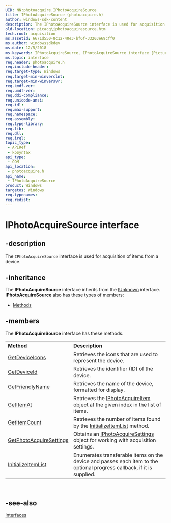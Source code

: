 ```yaml
---
UID: NN:photoacquire.IPhotoAcquireSource
title: IPhotoAcquireSource (photoacquire.h)
author: windows-sdk-content
description: The IPhotoAcquireSource interface is used for acquisition of items from a device.
old-location: picacq\iphotoacquiresource.htm
tech.root: acquisition
ms.assetid: 6671d550-8c12-40e3-bf6f-33203e69cff0
ms.author: windowssdkdev
ms.date: 12/5/2018
ms.keywords: IPhotoAcquireSource, IPhotoAcquireSource interface [Picture Acquisition], IPhotoAcquireSource interface [Picture Acquisition],described, IPhotoAcquireSourceInterface, photoacquire/IPhotoAcquireSource, picacq.iphotoacquiresource
ms.topic: interface
req.header: photoacquire.h
req.include-header: 
req.target-type: Windows
req.target-min-winverclnt: 
req.target-min-winversvr: 
req.kmdf-ver: 
req.umdf-ver: 
req.ddi-compliance: 
req.unicode-ansi: 
req.idl: 
req.max-support: 
req.namespace: 
req.assembly: 
req.type-library: 
req.lib: 
req.dll: 
req.irql: 
topic_type:
 - APIRef
 - kbSyntax
api_type:
 - COM
api_location:
 - photoacquire.h
api_name:
 - IPhotoAcquireSource
product: Windows
targetos: Windows
req.typenames: 
req.redist: 
---
```


# IPhotoAcquireSource interface


## -description



The <code>IPhotoAcquireSource</code> interface is used for acquisition of items from a device.




## -inheritance

The <b xmlns:loc="http://microsoft.com/wdcml/l10n">IPhotoAcquireSource</b> interface inherits from the <a href="https://msdn.microsoft.com/33f1d79a-33fc-4ce5-a372-e08bda378332">IUnknown</a> interface. <b>IPhotoAcquireSource</b> also has these types of members:
<ul>
<li><a href="https://docs.microsoft.com/">Methods</a></li>
</ul>

## -members

The <b>IPhotoAcquireSource</b> interface has these methods.
<table class="members" id="memberListMethods">
<tr>
<th align="left" width="37%">Method</th>
<th align="left" width="63%">Description</th>
</tr>
<tr data="declared;">
<td align="left" width="37%">
<a href="https://msdn.microsoft.com/98859baa-a6bd-4b12-992b-af6736fa9650">GetDeviceIcons</a>
</td>
<td align="left" width="63%">
Retrieves the icons that are used to represent the device.

</td>
</tr>
<tr data="declared;">
<td align="left" width="37%">
<a href="https://msdn.microsoft.com/4c997e76-9109-403f-821f-d73e8577b1ac">GetDeviceId</a>
</td>
<td align="left" width="63%">
Retrieves the identifier (ID) of the device.

</td>
</tr>
<tr data="declared;">
<td align="left" width="37%">
<a href="https://msdn.microsoft.com/e6e1c5d7-b9d8-479a-a8e5-53124b55369d">GetFriendlyName</a>
</td>
<td align="left" width="63%">
Retrieves the name of the device, formatted for display.

</td>
</tr>
<tr data="declared;">
<td align="left" width="37%">
<a href="https://msdn.microsoft.com/c066464b-1d88-4d43-8bfd-0f60f21db5fd">GetItemAt</a>
</td>
<td align="left" width="63%">
Retrieves the <a href="https://msdn.microsoft.com/57e099eb-bf8d-4465-af4d-fcfc3eee3b5b">IPhotoAcquireItem</a> object at the given index in the list of items.

</td>
</tr>
<tr data="declared;">
<td align="left" width="37%">
<a href="https://msdn.microsoft.com/f60538f2-f1b1-40bb-8663-ed93eede433e">GetItemCount</a>
</td>
<td align="left" width="63%">
Retrieves the number of items found by the <a href="https://msdn.microsoft.com/1e0ebbc7-888d-4044-8257-47c1719cf7fc">InitializeItemList</a> method.

</td>
</tr>
<tr data="declared;">
<td align="left" width="37%">
<a href="https://msdn.microsoft.com/b4c01856-b7e4-4318-aaf8-8e34e441ce75">GetPhotoAcquireSettings</a>
</td>
<td align="left" width="63%">
Obtains an <a href="https://msdn.microsoft.com/c86d0c97-f9ef-4a73-865b-8aea7972193b">IPhotoAcquireSettings</a> object for working with acquisition settings.

</td>
</tr>
<tr data="declared;">
<td align="left" width="37%">
<a href="https://msdn.microsoft.com/1e0ebbc7-888d-4044-8257-47c1719cf7fc">InitializeItemList</a>
</td>
<td align="left" width="63%">
Enumerates transferable items on the device and passes each item to the optional progress callback, if it is supplied.

</td>
</tr>
</table> 


## -see-also




<a href="https://msdn.microsoft.com/f58529da-f419-445a-879a-2c087b770f0f">Interfaces</a>
 

 

